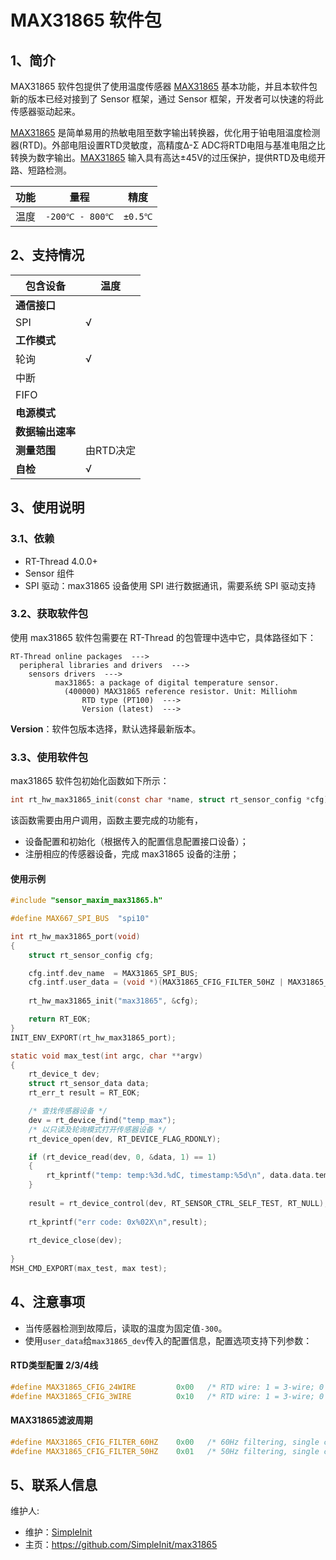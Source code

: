# MAX31865 软件包

## 1、简介

MAX31865 软件包提供了使用温度传感器 [MAX31865](http://www.maximintegrated.com/datasheet/index.mvp/id/7900) 基本功能，并且本软件包新的版本已经对接到了 Sensor 框架，通过 Sensor 框架，开发者可以快速的将此传感器驱动起来。

[MAX31865](http://www.maximintegrated.com/datasheet/index.mvp/id/7900) 是简单易用的热敏电阻至数字输出转换器，优化用于铂电阻温度检测器(RTD)。外部电阻设置RTD灵敏度，高精度Δ-Σ ADC将RTD电阻与基准电阻之比转换为数字输出。[MAX31865](http://www.maximintegrated.com/datasheet/index.mvp/id/7900) 输入具有高达±45V的过压保护，提供RTD及电缆开路、短路检测。

| 功能 | 量程 | 精度 |
| ---- | ---- | ---- |
| 温度 | `-200℃ - 800℃` |`±0.5℃`|

## 2、支持情况

| 包含设备     | 温度 |
| ------------ | ---- |
| **通信接口** |      |
| SPI          | √    |
| **工作模式** |      |
| 轮询         | √    |
| 中断         |      |
| FIFO         |      |
| **电源模式** |      |
| **数据输出速率** |      |
| **测量范围** | 由RTD决定 |
| **自检** | √    |

## 3、使用说明

### 3.1、依赖

- RT-Thread 4.0.0+
- Sensor 组件
- SPI 驱动：max31865 设备使用 SPI 进行数据通讯，需要系统 SPI 驱动支持

### 3.2、获取软件包

使用 max31865 软件包需要在 RT-Thread 的包管理中选中它，具体路径如下：

```
RT-Thread online packages  --->
  peripheral libraries and drivers  --->
    sensors drivers  --->
          max31865: a package of digital temperature sensor.
            (400000) MAX31865 reference resistor. Unit: Milliohm
                RTD type (PT100)  --->
                Version (latest)  --->
```

**Version**：软件包版本选择，默认选择最新版本。

### 3.3、使用软件包

max31865 软件包初始化函数如下所示：

```c
int rt_hw_max31865_init(const char *name, struct rt_sensor_config *cfg)；
```

该函数需要由用户调用，函数主要完成的功能有，

- 设备配置和初始化（根据传入的配置信息配置接口设备）；
- 注册相应的传感器设备，完成 max31865 设备的注册；

#### 使用示例

```c
#include "sensor_maxim_max31865.h"

#define MAX667_SPI_BUS  "spi10"

int rt_hw_max31865_port(void)
{
    struct rt_sensor_config cfg;

    cfg.intf.dev_name  = MAX31865_SPI_BUS;
    cfg.intf.user_data = (void *)(MAX31865_CFIG_FILTER_50HZ | MAX31865_CFIG_24WIRE);
    
    rt_hw_max31865_init("max31865", &cfg);

    return RT_EOK;
}
INIT_ENV_EXPORT(rt_hw_max31865_port);

static void max_test(int argc, char **argv)
{
    rt_device_t dev;
    struct rt_sensor_data data;
    rt_err_t result = RT_EOK;

    /* 查找传感器设备 */
    dev = rt_device_find("temp_max");
    /* 以只读及轮询模式打开传感器设备 */
    rt_device_open(dev, RT_DEVICE_FLAG_RDONLY);

    if (rt_device_read(dev, 0, &data, 1) == 1)
    {
        rt_kprintf("temp: temp:%3d.%dC, timestamp:%5d\n", data.data.temp / 10, (rt_uint32_t)data.data.temp % 10, data.timestamp);
    }
    
    result = rt_device_control(dev, RT_SENSOR_CTRL_SELF_TEST, RT_NULL);
    
    rt_kprintf("err code: 0x%02X\n",result);
    
    rt_device_close(dev);
    
}
MSH_CMD_EXPORT(max_test, max test);
```

## 4、注意事项

- 当传感器检测到故障后，读取的温度为固定值`-300`。
- 使用`user_data`给`max31865_dev`传入的配置信息，配置选项支持下列参数：

#### RTD类型配置 2/3/4线
```c
#define MAX31865_CFIG_24WIRE         0x00   /* RTD wire: 1 = 3-wire; 0 = 2-wire or 4-wire */
#define MAX31865_CFIG_3WIRE          0x10   /* RTD wire: 1 = 3-wire; 0 = 2-wire or 4-wire */
```
#### MAX31865滤波周期
```c
#define MAX31865_CFIG_FILTER_60HZ    0x00   /* 60Hz filtering, single conversion completion time 52ms */
#define MAX31865_CFIG_FILTER_50HZ    0x01   /* 50Hz filtering, single conversion completion time 62.5ms */
```
## 5、联系人信息

维护人:

- 维护：[SimpleInit](https://github.com/SimpleInit)
- 主页：https://github.com/SimpleInit/max31865